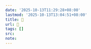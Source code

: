 ```yaml
---
date: '2025-10-13T11:29:28+08:00'
lastmod: '2025-10-13T13:04:51+08:00'
title: 󰡩
url: 󰡩
tags: []
src:
note:
---
```

